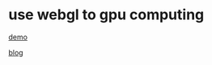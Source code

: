# use webgl to gpu computing

[demo](https://thesadabc.github.io/blog-demo/gputest2)

[blog](http://www.xjp.in/2017/12/17/js%E7%9A%84GPU%E8%AE%A1%E7%AE%972%E4%B9%8Bwebgl/)
